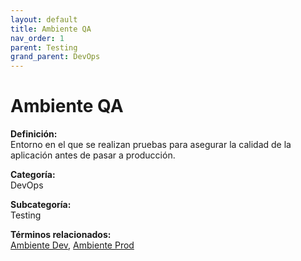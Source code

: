 ```yaml
---
layout: default
title: Ambiente QA
nav_order: 1
parent: Testing
grand_parent: DevOps
---
```


# Ambiente QA

**Definición:**  
Entorno en el que se realizan pruebas para asegurar la calidad de la aplicación antes de pasar a producción.

**Categoría:**  
DevOps  

**Subcategoría:**  
Testing

**Términos relacionados:**  
[Ambiente Dev](https://maleniski.github.io/diccionario-angl-tec-mx/docs/devops/testing/ambiente-dev.html), [Ambiente Prod](https://maleniski.github.io/diccionario-angl-tec-mx/docs/devops/testing/ambiente-prod.html)
